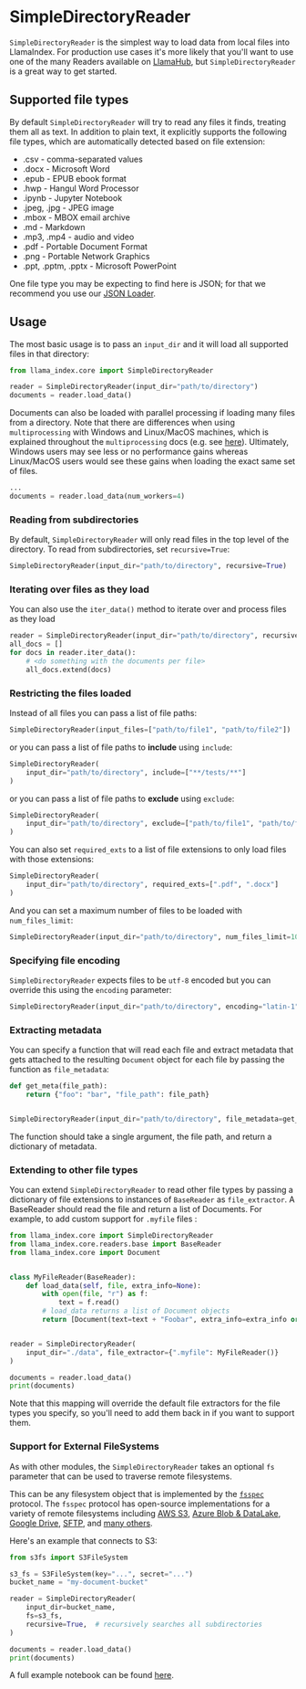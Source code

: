 # SimpleDirectoryReader

`SimpleDirectoryReader` is the simplest way to load data from local files into LlamaIndex. For production use cases it's more likely that you'll want to use one of the many Readers available on [LlamaHub](https://llamahub.ai/), but `SimpleDirectoryReader` is a great way to get started.

## Supported file types

By default `SimpleDirectoryReader` will try to read any files it finds, treating them all as text. In addition to plain text, it explicitly supports the following file types, which are automatically detected based on file extension:

- .csv - comma-separated values
- .docx - Microsoft Word
- .epub - EPUB ebook format
- .hwp - Hangul Word Processor
- .ipynb - Jupyter Notebook
- .jpeg, .jpg - JPEG image
- .mbox - MBOX email archive
- .md - Markdown
- .mp3, .mp4 - audio and video
- .pdf - Portable Document Format
- .png - Portable Network Graphics
- .ppt, .pptm, .pptx - Microsoft PowerPoint

One file type you may be expecting to find here is JSON; for that we recommend you use our [JSON Loader](https://llamahub.ai/l/file-json).

## Usage

The most basic usage is to pass an `input_dir` and it will load all supported files in that directory:

```python
from llama_index.core import SimpleDirectoryReader

reader = SimpleDirectoryReader(input_dir="path/to/directory")
documents = reader.load_data()
```

Documents can also be loaded with parallel processing if loading many files from
a directory. Note that there are differences when using `multiprocessing` with
Windows and Linux/MacOS machines, which is explained throughout the `multiprocessing` docs
(e.g. see [here](https://docs.python.org/3/library/multiprocessing.html?highlight=process#the-spawn-and-forkserver-start-methods)).
Ultimately, Windows users may see less or no performance gains whereas Linux/MacOS
users would see these gains when loading the exact same set of files.

```python
...
documents = reader.load_data(num_workers=4)
```

### Reading from subdirectories

By default, `SimpleDirectoryReader` will only read files in the top level of the directory. To read from subdirectories, set `recursive=True`:

```python
SimpleDirectoryReader(input_dir="path/to/directory", recursive=True)
```

### Iterating over files as they load

You can also use the `iter_data()` method to iterate over and process files as they load

```python
reader = SimpleDirectoryReader(input_dir="path/to/directory", recursive=True)
all_docs = []
for docs in reader.iter_data():
    # <do something with the documents per file>
    all_docs.extend(docs)
```

### Restricting the files loaded

Instead of all files you can pass a list of file paths:

```python
SimpleDirectoryReader(input_files=["path/to/file1", "path/to/file2"])
```

or you can pass a list of file paths to **include** using `include`:

```python
SimpleDirectoryReader(
    input_dir="path/to/directory", include=["**/tests/**"]
)
```

or you can pass a list of file paths to **exclude** using `exclude`:

```python
SimpleDirectoryReader(
    input_dir="path/to/directory", exclude=["path/to/file1", "path/to/file2"]
)
```

You can also set `required_exts` to a list of file extensions to only load files with those extensions:

```python
SimpleDirectoryReader(
    input_dir="path/to/directory", required_exts=[".pdf", ".docx"]
)
```

And you can set a maximum number of files to be loaded with `num_files_limit`:

```python
SimpleDirectoryReader(input_dir="path/to/directory", num_files_limit=100)
```

### Specifying file encoding

`SimpleDirectoryReader` expects files to be `utf-8` encoded but you can override this using the `encoding` parameter:

```python
SimpleDirectoryReader(input_dir="path/to/directory", encoding="latin-1")
```

### Extracting metadata

You can specify a function that will read each file and extract metadata that gets attached to the resulting `Document` object for each file by passing the function as `file_metadata`:

```python
def get_meta(file_path):
    return {"foo": "bar", "file_path": file_path}


SimpleDirectoryReader(input_dir="path/to/directory", file_metadata=get_meta)
```

The function should take a single argument, the file path, and return a dictionary of metadata.

### Extending to other file types

You can extend `SimpleDirectoryReader` to read other file types by passing a dictionary of file extensions to instances of `BaseReader` as `file_extractor`. A BaseReader should read the file and return a list of Documents. For example, to add custom support for `.myfile` files :

```python
from llama_index.core import SimpleDirectoryReader
from llama_index.core.readers.base import BaseReader
from llama_index.core import Document


class MyFileReader(BaseReader):
    def load_data(self, file, extra_info=None):
        with open(file, "r") as f:
            text = f.read()
        # load_data returns a list of Document objects
        return [Document(text=text + "Foobar", extra_info=extra_info or {})]


reader = SimpleDirectoryReader(
    input_dir="./data", file_extractor={".myfile": MyFileReader()}
)

documents = reader.load_data()
print(documents)
```

Note that this mapping will override the default file extractors for the file types you specify, so you'll need to add them back in if you want to support them.

### Support for External FileSystems

As with other modules, the `SimpleDirectoryReader` takes an optional `fs` parameter that can be used to traverse remote filesystems.

This can be any filesystem object that is implemented by the [`fsspec`](https://filesystem-spec.readthedocs.io/en/latest/) protocol.
The `fsspec` protocol has open-source implementations for a variety of remote filesystems including [AWS S3](https://github.com/fsspec/s3fs), [Azure Blob & DataLake](https://github.com/fsspec/adlfs), [Google Drive](https://github.com/fsspec/gdrivefs), [SFTP](https://github.com/fsspec/sshfs), and [many others](https://github.com/fsspec/).

Here's an example that connects to S3:

```python
from s3fs import S3FileSystem

s3_fs = S3FileSystem(key="...", secret="...")
bucket_name = "my-document-bucket"

reader = SimpleDirectoryReader(
    input_dir=bucket_name,
    fs=s3_fs,
    recursive=True,  # recursively searches all subdirectories
)

documents = reader.load_data()
print(documents)
```

A full example notebook can be found [here](https://github.com/run-llama/llama_index/blob/main/docs/examples/data_connectors/simple_directory_reader_remote_fs.ipynb).
